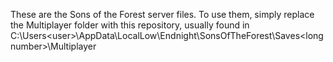 These are the Sons of the Forest server files. To use them, simply replace the Multiplayer folder with this repository, usually found in C:\Users\<user>\AppData\LocalLow\Endnight\SonsOfTheForest\Saves\<long number>\Multiplayer
